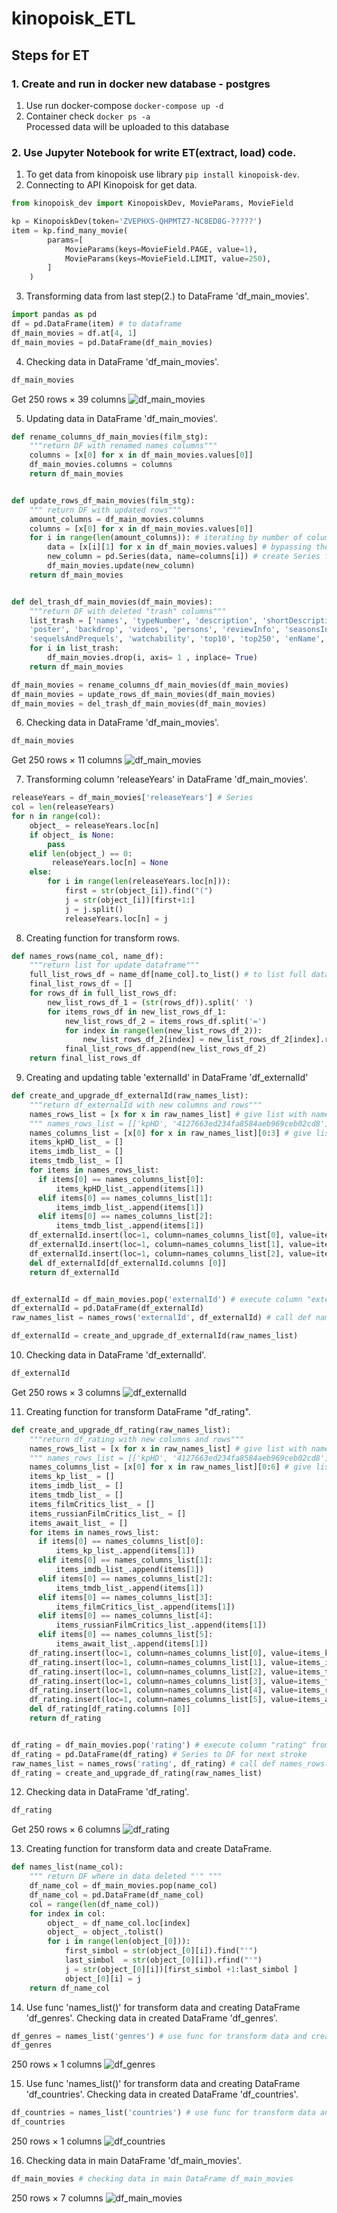 # kinopoisk_ETL

## Steps for ET 

### 1. Create and run in docker new database - postgres

1. Use run docker-compose `docker-compose up -d`
2. Container check `docker ps -a `  
Processed data will be uploaded to this database  

### 2. Use Jupyter Notebook for write ET(extract, load) code.

1. To get data from kinopoisk use library `pip install kinopoisk-dev`.
2. Connecting to API Kinopoisk for get data. 

```python
from kinopoisk_dev import KinopoiskDev, MovieParams, MovieField

kp = KinopoiskDev(token='ZVEPHXS-QHPMTZ7-NC8ED8G-?????')
item = kp.find_many_movie(
        params=[
            MovieParams(keys=MovieField.PAGE, value=1),
            MovieParams(keys=MovieField.LIMIT, value=250),
        ]
    )
```

3. Transforming data from last step(2.) to DataFrame 'df_main_movies'.

```python
import pandas as pd
df = pd.DataFrame(item) # to dataframe
df_main_movies = df.at[4, 1]
df_main_movies = pd.DataFrame(df_main_movies)
```

4. Checking data in DataFrame 'df_main_movies'.

```python
df_main_movies
```
Get 250 rows × 39 columns
![df_main_movies](https://github.com/petr-iakovenko/kinopoisk_ETL/blob/main/screenshot_df_main_movies.png)

5. Updating data in DataFrame 'df_main_movies'. 

```python
def rename_columns_df_main_movies(film_stg):
    """return DF with renamed names columns"""
    columns = [x[0] for x in df_main_movies.values[0]]
    df_main_movies.columns = columns
    return df_main_movies


def update_rows_df_main_movies(film_stg):
    """ return DF with updated rows"""
    amount_columns = df_main_movies.columns
    columns = [x[0] for x in df_main_movies.values[0]]
    for i in range(len(amount_columns)): # iterating by number of columns
        data = [x[i][1] for x in df_main_movies.values] # bypassing the column names in data rows
        new_column = pd.Series(data, name=columns[i]) # create Series for update "df_main_movies"
        df_main_movies.update(new_column)
    return df_main_movies


def del_trash_df_main_movies(df_main_movies):
    """return DF with deleted "trash" columns"""
    list_trash = ['names', 'typeNumber', 'description', 'shortDescription', 'slogan', 'status', 'votes', 'ratingMpaa', 'ageRating', 'logo',
    'poster', 'backdrop', 'videos', 'persons', 'reviewInfo', 'seasonsInfo', 'budget', 'fees', 'premiere', 'similarMovies',
    'sequelsAndPrequels', 'watchability', 'top10', 'top250', 'enName', 'facts', 'imagesInfo', 'productionCompanies',]
    for i in list_trash:
        df_main_movies.drop(i, axis= 1 , inplace= True)
    return df_main_movies

df_main_movies = rename_columns_df_main_movies(df_main_movies)
df_main_movies = update_rows_df_main_movies(df_main_movies)
df_main_movies = del_trash_df_main_movies(df_main_movies)
```

6. Checking data in DataFrame 'df_main_movies'.

```python
df_main_movies
```
Get 250 rows × 11 columns
![df_main_movies](https://github.com/petr-iakovenko/kinopoisk_ETL/blob/main/6.%20To%20check%20data.png)

7. Transforming column 'releaseYears' in DataFrame 'df_main_movies'.
```python
releaseYears = df_main_movies['releaseYears'] # Series
col = len(releaseYears)
for n in range(col):
    object_ = releaseYears.loc[n]
    if object_ is None:
        pass
    elif len(object_) == 0:
         releaseYears.loc[n] = None
    else:
        for i in range(len(releaseYears.loc[n])):
            first = str(object_[i]).find("(")
            j = str(object_[i])[first+1:]
            j = j.split()
            releaseYears.loc[n] = j
```

8. Creating function for transform rows. 
```python
def names_rows(name_col, name_df):
    """return list for update dataframe"""
    full_list_rows_df = name_df[name_col].to_list() # to list full data from "name_df" for transform
    final_list_rows_df = []
    for rows_df in full_list_rows_df:
        new_list_rows_df_1 = (str(rows_df)).split(' ')
        for items_rows_df in new_list_rows_df_1:
            new_list_rows_df_2 = items_rows_df.split('=')
            for index in range(len(new_list_rows_df_2)):
                new_list_rows_df_2[index] = new_list_rows_df_2[index].replace("'",'')
            final_list_rows_df.append(new_list_rows_df_2)
    return final_list_rows_df
```

9. Creating and updating table 'externalId' in DataFrame 'df_externalId'
```python
def create_and_upgrade_df_externalId(raw_names_list):
    """return df_externalId with new columns and rows"""
    names_rows_list = [x for x in raw_names_list] # give list with names rows
    """ names_rows_list = [['kpHD', '4127663ed234fa8584aeb969ceb02cd8'], ['imdb', 'tt1675434'], ['tmdb', '77338'],......]"""
    names_columns_list = [x[0] for x in raw_names_list][0:3] # give list with names table "['kpHD', 'imdb', 'tmdb']"
    items_kpHD_list_ = []
    items_imdb_list_ = []
    items_tmdb_list_ = []
    for items in names_rows_list:
      if items[0] == names_columns_list[0]:
          items_kpHD_list_.append(items[1])
      elif items[0] == names_columns_list[1]:
          items_imdb_list_.append(items[1])
      elif items[0] == names_columns_list[2]:
          items_tmdb_list_.append(items[1])
    df_externalId.insert(loc=1, column=names_columns_list[0], value=items_kpHD_list_) # insert value rows in columns for DF "externalId"
    df_externalId.insert(loc=1, column=names_columns_list[1], value=items_imdb_list_)
    df_externalId.insert(loc=1, column=names_columns_list[2], value=items_tmdb_list_)
    del df_externalId[df_externalId.columns [0]]
    return df_externalId


df_externalId = df_main_movies.pop('externalId') # execute column "externalId" from "film_stg" for create new table "df_externalId"
df_externalId = pd.DataFrame(df_externalId)
raw_names_list = names_rows('externalId', df_externalId) # call def names_rows() for transform raw data from "df_externalId" and append into list "names"

df_externalId = create_and_upgrade_df_externalId(raw_names_list)
```
10. Checking data in DataFrame 'df_externalId'.

```python
df_externalId
```

Get 250 rows × 3 columns
![df_externalId](https://github.com/petr-iakovenko/kinopoisk_ETL/blob/main/10.%20Check%20data%20df_externalId.png)

11. Creating function for transform DataFrame "df_rating".
```python
def create_and_upgrade_df_rating(raw_names_list):
    """return df_rating with new columns and rows"""
    names_rows_list = [x for x in raw_names_list] # give list with names rows
    """ names_rows_list = [['kpHD', '4127663ed234fa8584aeb969ceb02cd8'], ['imdb', 'tt1675434'], ['tmdb', '77338'],......]"""
    names_columns_list = [x[0] for x in raw_names_list][0:6] # give list with names table "['kp', 'imdb', 'tmdb', 'filmCritics', 'russianFilmCritics', 'await_']"
    items_kp_list_ = []
    items_imdb_list_ = []
    items_tmdb_list_ = []
    items_filmCritics_list_ = []
    items_russianFilmCritics_list_ = []
    items_await_list_ = []
    for items in names_rows_list:
      if items[0] == names_columns_list[0]:
          items_kp_list_.append(items[1])
      elif items[0] == names_columns_list[1]:
          items_imdb_list_.append(items[1])
      elif items[0] == names_columns_list[2]:
          items_tmdb_list_.append(items[1])
      elif items[0] == names_columns_list[3]:
          items_filmCritics_list_.append(items[1])
      elif items[0] == names_columns_list[4]:
          items_russianFilmCritics_list_.append(items[1])
      elif items[0] == names_columns_list[5]:
          items_await_list_.append(items[1])
    df_rating.insert(loc=1, column=names_columns_list[0], value=items_kp_list_) # insert value rows in columns for DF "externalId"
    df_rating.insert(loc=1, column=names_columns_list[1], value=items_imdb_list_)
    df_rating.insert(loc=1, column=names_columns_list[2], value=items_tmdb_list_)
    df_rating.insert(loc=1, column=names_columns_list[3], value=items_filmCritics_list_)
    df_rating.insert(loc=1, column=names_columns_list[4], value=items_russianFilmCritics_list_)
    df_rating.insert(loc=1, column=names_columns_list[5], value=items_await_list_)
    del df_rating[df_rating.columns [0]]
    return df_rating


df_rating = df_main_movies.pop('rating') # execute column "rating" from "film_stg" for create new table "df_rating"
df_rating = pd.DataFrame(df_rating) # Series to DF for next stroke
raw_names_list = names_rows('rating', df_rating) # call def names_rows() for transform raw data from "df_rating" and append into list "names"
df_rating = create_and_upgrade_df_rating(raw_names_list)
```

12. Checking data in DataFrame 'df_rating'.

```python
df_rating
```

Get 250 rows × 6 columns
![df_rating](https://github.com/petr-iakovenko/kinopoisk_ETL/blob/main/12.%20Check%20data%20df_reting.png)

13. Creating function for transform data and create DataFrame.

```python
def names_list(name_col):
    """ return DF where in data deleted "'" """
    df_name_col = df_main_movies.pop(name_col)
    df_name_col = pd.DataFrame(df_name_col)
    col = range(len(df_name_col))
    for index in col:
        object_ = df_name_col.loc[index]
        object_ = object_.tolist()
        for i in range(len(object_[0])):
            first_simbol = str(object_[0][i]).find("'")
            last_simbol  = str(object_[0][i]).rfind("'")
            j = str(object_[0][i])[first_simbol +1:last_simbol ]
            object_[0][i] = j
    return df_name_col
```

14. Use func 'names_list()' for transform data and creating DataFrame 'df_genres'. Checking data in created DataFrame 'df_genres'.

```python
df_genres = names_list('genres') # use func for transform data and create DataFrame df_genres
df_genres
```
250 rows × 1 columns
![df_genres](https://github.com/petr-iakovenko/kinopoisk_ETL/blob/main/14.%20Check%20data%20df_genres.png)

15. Use func 'names_list()' for transform data and creating DataFrame 'df_countries'. Checking data in created DataFrame 'df_countries'.

```python
df_countries = names_list('countries') # use func for transform data and create DataFrame df_countries
df_countries
```
250 rows × 1 columns
![df_countries](https://github.com/petr-iakovenko/kinopoisk_ETL/blob/main/15.%20Check%20data%20df_countries.png)

16. Checking data in main DataFrame 'df_main_movies'.

```python
df_main_movies # checking data in main DataFrame df_main_movies
```

250 rows × 7 columns
![df_main_movies](https://github.com/petr-iakovenko/kinopoisk_ETL/blob/main/16.%20Check%20data%20df_main_movies.png)
